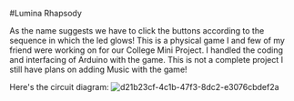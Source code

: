 #Lumina Rhapsody

As the name suggests we have to click the buttons according to the sequence in which the led glows! 
This is a physical game I and few of my friend were working on for our College Mini Project.
I handled the coding and interfacing of Arduino with the game.
This is not a complete project I still have plans on adding Music with the game!

Here's the circuit diagram:
![d21b23cf-4c1b-47f3-8dc2-e3076cbdef2a](https://github.com/vedantsalvi/LUMINA-RHASPODY/assets/140949219/63b17726-5755-4455-b5b6-6fd4c42e453d)
